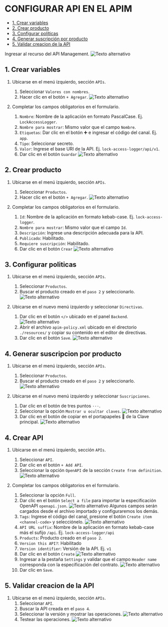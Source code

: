 # CONFIGURAR API EN EL APIM

- [1. Crear variables](#1-crear-variables)
- [2. Crear producto](#2-crear-producto)
- [3. Configurar políticas](#3-configurar-politicas)
- [4. Generar suscripción por producto](#4-generar-suscripcion-por-producto)
- [5. Validar creacion de la API](#5-validar-creacion-de-la-api)

Ingresar al recurso del API Management.
![Texto alternativo](./images/01_select-apm-resource.jpg)

## 1. Crear variables
1. Ubicarse en el menú izquierdo, sección `APIs`.
   1. Seleccionar `Valores con nombres`.
   2. Hacer clic en el botón `+ Agregar`.
   ![Texto alternativo](./images/02_values-with-name.jpg)

2. Completar los campos obligatorios en el formulario.
   1. `Nombre`: Nombre de la aplicación en formato PascalCase. Ej. `LockAccessLogger`.
   2. `Nombre para mostrar`: Mismo valor que el campo `Nombre`.
   3. `Etiquetas`: Dar clic en el botón ➕ e ingresar el código del canal. Ej. `app`.
   4. `Tipo`: Seleccionar secreto.
   5. `Valor`: Ingrese el base URI de la API. Ej. `lock-access-logger/api/v1`.
   6. Dar clic en el botón `Guardar`
   ![Texto alternativo](./images/03_form-to-add-value-with-name.jpg)

## 2. Crear producto
1. Ubicarse en el menú izquierdo, sección `APIs`.
   1. Seleccionar `Productos`.
   2. Hacer clic en el botón `+ Agregar`.
   ![Texto alternativo](./images/04_products.jpg)

2. Completar los campos obligatorios en el formulario.
   1. `Id`: Nombre de la aplicación en formato kebab-case. Ej. `lock-access-logger`.
   2. `Nombre para mostrar`: Mismo valor que el campo `Id`.
   3. `Descripción`: Ingrese una descripción adecuada para la API.
   4. `Publicado`: Habilitado.
   5. `Requiere suscripción`: Habilitado.
   6. Dar clic en el botón `Crear`
   ![Texto alternativo](./images/05_add-product.jpg)

## 3. Configurar politicas
1. Ubicarse en el menú izquierdo, sección `APIs`.
   1. Seleccionar `Productos`.
   2. Buscar el producto creado en el `paso 2` y seleccionarlo.
   ![Texto alternativo](./images/06_search-product.jpg)

2. Ubicarse en el nuevo menú izquierdo y seleccionar `Directivas`.
   1. Dar clic en el botón `</>` ubicado en el panel `Backend`.
   ![Texto alternativo](./images/07_product-directives.jpg)
   2. Abrir el archivo `apim-policy.xml` ubicado en el directorio `./resources/` y copiar su contenido en el editor de directivas.
   3. Dar clic en el botón `Save`.
   ![Texto alternativo](./images/08_directives-editor.jpg)

## 4. Generar suscripcion por producto
1. Ubicarse en el menú izquierdo, sección `APIs`.
   1. Seleccionar `Productos`.
   2. Buscar el producto creado en el `paso 2` y seleccionarlo.
   ![Texto alternativo](./images/06_search-product.jpg)

2. Ubicarse en el nuevo menú izquierdo y seleccionar `Suscripciones`.
   1. Dar clic en el botón de tres puntos `···`.
   2. Seleccionar la opción `Mostrar u ocultar claves`.
   ![Texto alternativo](./images/09_subscriptions.jpg)
   3. Dar clic en el botón de copiar en el portapapeles 📄 de la Clave principal.
   ![Texto alternativo](./images/10_show-subscription.jpg)

## 4. Crear API
1. Ubicarse en el menú izquierdo, sección `APIs`.
   1. Seleccionar `API`.
   2. Dar clic en el botón `+ Add API`.
   3. Seleccionar la opción `OpenAPI` de la sección `Create from definition`.
   ![Texto alternativo](./images/11_openAPI.jpg)

2. Completar los campos obligatorios en el formulario.
   1. Seleccionar la opción `Full`.
   2. Dar clic en el botón `Select a file` para importar la especificación OpenAPI `openapi.json`.
   ![Texto alternativo](./images/12_select-openAPI.jpg)
   Algunos campos serán cargados desde el archivo importado y configuraremos los demás.
   3. `Tags`: Ingrese el código del canal, presione el botón `Create item <channel-code>` y selecciónelo.
   ![Texto alternativo](./images/13_select_tag.jpg)
   4. `API URL suffix`: Nombre de la aplicación en formato kebab-case más el sufijo `/api`. Ej. `lock-access-logger/api`
   5. `Products`: Producto creado en el `paso 2`.
   6. `Version this API?`: Habilitado
   7. `Version identifier`: Versión de la API. Ej. `v1`
   8. Dar clic en el botón `Create`
   ![Texto alternativo](./images/14_create-api.jpg)
   9. Ingresar a la pestaña `Settings` y validar que el campo `Header name` corresponda con la especificación del contrato.
   ![Texto alternativo](./images/15_header-name.jpg)
   10. Dar clic en `Save`.

## 5. Validar creacion de la API
1. Ubicarse en el menú izquierdo, sección `APIs`.
   1. Seleccionar `API`.
   2. Buscar la API creada en el `paso 4`.
   3. Seleccionar la versión y mostrar las operaciones.
   ![Texto alternativo](./images/16_api-created.jpg)
   4. Testear las operaciones.
   ![Texto alternativo](./images/17_test-api.jpg)
